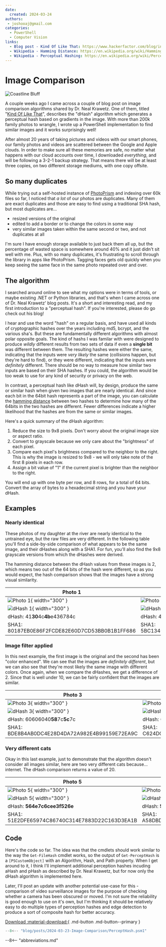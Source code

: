 ```yaml
---
date:
  created: 2024-03-24
authors:
 - joshooaj@gmail.com
categories:
  - PowerShell
  - Computer Vision
links:
  - Blog post - Kind Of Like That: https://www.hackerfactor.com/blog/index.php?/archives/529-Kind-of-Like-That.html
  - Wikipedia - Hamming Distance: https://en.wikipedia.org/wiki/Hamming_distance
  - Wikipedia - Perceptual Hashing: https://en.wikipedia.org/wiki/Perceptual_hashing
---
```


# Image Comparison

![Coastline Bluff](hero.jpg)

A couple weeks ago I came across a couple of blog post on image comparison
algorithms shared by Dr. Neal Krawetz. One of them, titled "[Kind Of Like That](https://www.hackerfactor.com/blog/index.php?/archives/529-Kind-of-Like-That.html)",
describes the "dHash" algorithm which generates a perceptual hash based on
gradients in the image. With more than 200k family photos to wrangle, I wrote up
a PowerShell implementation to find similar images and it works surprisingly well!

<!-- more -->

After almost 20 years of taking pictures and videos with our smart phones, our
family photos and videos are scattered between the Google and Apple clouds. In
order to make sure all these memories are safe, no matter what happens with our
cloud accounts over time, I downloaded _everything_, and will be following a
3-2-1 backup strategy. That means there will be at least three copies, on two
different storage mediums, with one copy offsite.

## So many duplicates

While trying out a self-hosted instance of [PhotoPrism](https://www.photoprism.app/)
and indexing over 60k files so far, I noticed that _a lot_ of our photos are
duplicates. Many of them are exact duplicates and those are easy to find using
a traditional SHA hash, but most duplicates are...

- resized versions of the original
- edited to add a border or to change the colors in some way
- very similar images taken within the same second or two, and not duplicates at all

I'm sure I have enough storage available to just back them all up, but the percentage
of wasted space is somewhere around 40% and it just didn't sit well with me. Plus,
with so many duplicates, it's frustrating to scroll through the library in apps
like PhotoPrism. Tagging faces gets old quickly when you keep seeing the same face
in the same photo repeated over and over.

## The algorithm

I searched around online to see what my options were in terms of tools, or maybe
existing .NET or Python libraries, and that's when I came across one of Dr. Neal
Krawetz' blog posts. It's a short and interesting read, and my first introduction
to a "perceptual hash". If you're interested, please do go check out his blog!

I hear and use the word "hash" on a regular basis, and have used all kinds of
cryptographic hashes over the years including md5, bcrypt, and the various sha's.
But these are fundamentally different algorithms with almost polar opposite
goals. The kind of hashs I was familar with were designed to produce _wildly_
different results from two sets of data if even a __single bit__ was different
between them. The resulting hashes were either the same, indicating that the
inputs were _very likely_ the same (collisions happen, but they're hard to find),
or they were different, indicating that the inputs were _definitely_ different.
There should be no way to measure how similar two inputs are based on their SHA
hashes. If you could, the algorithm would be too weak to use for any kind of
security or privacy on the web.

In contrast, a perceptual hash like dHash will, by design, produce the same or
similar hash when given two images that are nearly identical. And since each bit
in the 64bit hash represents a part of the image, you can calculate the
[hamming distance](https://en.wikipedia.org/wiki/Hamming_distance) between two
hashes to determine how many of the 64bits in the two hashes are different.
Fewer differences indicate a higher likelihood that the hashes are from the same
or similar images.

Here's a quick summary of the dHash algorithm:

1. Reduce the size to 9x8 pixels. Don't worry about the original image size or aspect ratio.
2. Convert to grayscale because we only care about the "brightness" of each pixel.
3. Compare each pixel's brightness compared to the neighbor to the right. This is why the image is resized to 9x8 - we will only take note of the first 8 pixels in each row.
4. Assign a bit value of "1" if the current pixel is brighter than the neighbor to the right.

You will end up with one byte per row, and 8 rows, for a total of 64 bits. Convert
the array of bytes to a hexadecimal string and you have your dHash.

## Examples

### Nearly identical

These photos of my daughter at the river are nearly identical to the untrained
eye, but the raw files are very different. In the following table you'll find a
side-by-side comparison of what appears to be the same image, and their dHashes
along with a SHA1. For fun, you'll also find the 9x8 grayscale versions from which the
dHashes were derived.

The hamming distance between the dHash values from these images is 2, which means
two out of the 64 bits of the hash were different, so as you would expect, the
hash comparison shows that the images have a strong visual similarity.

| Photo 1                                        | Photo 2                                        |
| ---------------------------------------------- | ---------------------------------------------- |
| ![Photo 1](photo1.jpg){ width="300" }          | ![Photo 2](photo2.jpg){ width="300" }          |
| ![dHash 1](photo1.dhash.jpg){ width="300" }    | ![dHash 2](photo2.dhash.jpg){ width="300" }    |
| dHash: 41**30**4c**4b**e436784c                | dHash: 41**20**4c**49**e436784c                |
| SHA1: 80187EB0E86F2FCDE82E60D7CD53BB0B1B1FF686 | SHA1: 5BC13493BB94536C3EAE794A924C1D9A00D207D6 |

### Image filter applied

In this next example, the first image is the original and the second has been
"color enhanced". We can see that the images are _definitely different_, but we
can also see that they're most likely the same image with different colors. Once
again, when we compare the dHashes, we get a difference of 2. Since that is well
under 10, we can be fairly confident that the images are similar.

| Photo 3                                        | Photo 4                                        |
| ---------------------------------------------- | ---------------------------------------------- |
| ![Photo 3](photo3.jpg){ width="300" }          | ![Photo 4](photo4.jpg){ width="300" }          |
| ![dHash 3](photo3.dhash.jpg){ width="300" }    | ![dHash 4](photo4.dhash.jpg){ width="300" }    |
| dHash: 60606040**58**7c**5c**7c                | dHash: 60606040**d8**7c**5d**7c                |
| SHA1: BDE8B4AB0DC4E28D4DA72A982E4B99159E72EA9C | SHA1: C624DC07813ABBC07E286665AF7A41941F19F9AF |

### Very different cats

Okay in this last example, just to demonstrate that the algorithm doesn't consider
all images similar, here are two very different cats because... internet. The
dHash comparison returns a value of 20.

| Photo 5                                        | Photo 6                                        |
| ---------------------------------------------- | ---------------------------------------------- |
| ![Photo 5](photo5.jpg){ width="300" }          | ![Photo 6](photo6.jpg){ width="300" }          |
| ![dHash 5](photo5.dhash.jpg){ width="300" }    | ![dHash 6](photo6.dhash.jpg){ width="300" }    |
| dHash: **564e7c6cee3f526e**                    | dHash: **564e7c6cee3f526e**                    |
| SHA1: 51E2DFE65974C86740C314E7883D22C163D3EA1B | SHA1: A58DBDAA875B5FC311BBB35A74748E68550CFC12 |

## Code

Here's the code so far. The idea was that the cmdlets should work similar to the
way the `Get-FileHash` cmdlet works, so the output of `Get-PerceptHash` is a
`[PSCustomObject]` with an Algorithm, Hash, and Path property. When I get around
to it, I think I'll implement additional perception hashes incuding aHash and pHash
as described by Dr. Neal Krawetz, but for now only the dHash algorithm is implemented
here.

Later, I'll post an update with another potential use-case for this - comparison of video
surveillance images for the purpose of checking whether a camera has been obscured
or moved. I'm not sure the reliability is good enough to use on it's own, but I'm
thinking it should be relatively easy to do multiple types of perception hashes
and edge detection to produce a sort of composite hash for better accuracy.

[Download :material-download:](PerceptHash.psm1){ .md-button .md-button--primary }

```powershell title="PerceptHash.psm1" linenums="1"
--8<-- "blog/posts/2024-03-23-Image-Comparison/PerceptHash.psm1"
```

--8<-- "abbreviations.md"
